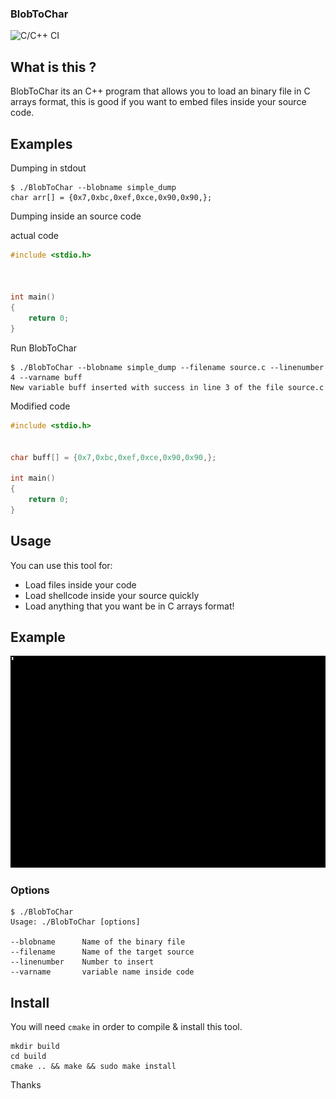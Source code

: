 ### BlobToChar

![C/C++ CI](https://github.com/AandersonL/BlobToChar/workflows/C/C++%20CI/badge.svg)

## What is this ?

BlobToChar its an C++ program that allows you to load an binary file in C arrays format, this is good if you want to embed files inside your source code.


## Examples


Dumping in stdout
```shell
$ ./BlobToChar --blobname simple_dump
char arr[] = {0x7,0xbc,0xef,0xce,0x90,0x90,};
```
Dumping inside an source code

actual code
```cpp
#include <stdio.h>



int main()
{
    return 0;
}
```
Run BlobToChar
```shell
$ ./BlobToChar --blobname simple_dump --filename source.c --linenumber 4 --varname buff
New variable buff inserted with success in line 3 of the file source.c
```

Modified code
```cpp
#include <stdio.h>


char buff[] = {0x7,0xbc,0xef,0xce,0x90,0x90,};

int main()
{
    return 0;
}
```



## Usage


You can use this tool for: 
* Load files inside your code
* Load shellcode inside your source quickly
* Load anything that you want be in C arrays format!


## Example

![](res/example.gif)

### Options
```shell
$ ./BlobToChar
Usage: ./BlobToChar [options]

--blobname      Name of the binary file
--filename      Name of the target source
--linenumber    Number to insert
--varname       variable name inside code
```


## Install

You will need ```cmake``` in order to compile & install this tool.

```shell
mkdir build
cd build
cmake .. && make && sudo make install
```


Thanks 
